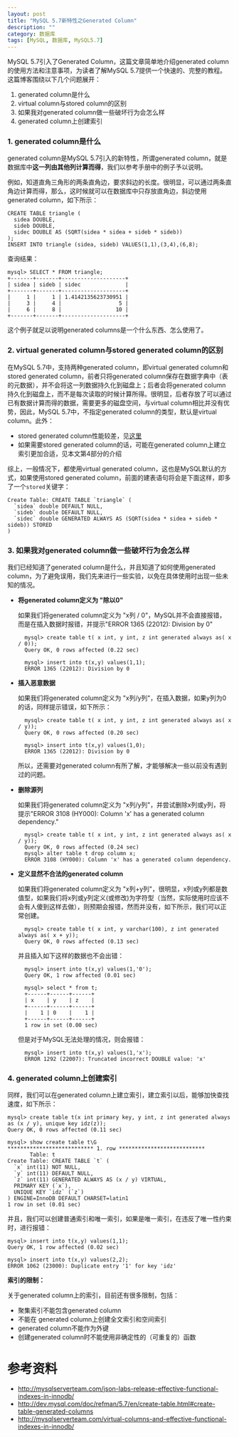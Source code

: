 ```yaml
---
layout: post
title: "MySQL 5.7新特性之Generated Column"
description: ""
category: 数据库
tags: [MySQL, 数据库, MySQL5.7]
---
```


MySQL 5.7引入了Generated Column，这篇文章简单地介绍generated column的使用方法和注意事项，为读者了解MySQL 5.7提供一个快速的、完整的教程。这篇博客围绕以下几个问题展开：

1. generated column是什么
1. virtual column与stored column的区别
1. 如果我对generated column做一些破坏行为会怎么样
1. generated column上创建索引

### 1. generated column是什么

generated column是MySQL 5.7引入的新特性，所谓generated column，就是数据库中**这一列由其他列计算而得**，我们以参考手册中的例子予以说明。

例如，知道直角三角形的两条直角边，要求斜边的长度。很明显，可以通过两条直角边计算而得，那么，这时候就可以在数据库中只存放直角边，斜边使用generated column，如下所示：

    CREATE TABLE triangle (
      sidea DOUBLE,
      sideb DOUBLE,
      sidec DOUBLE AS (SQRT(sidea * sidea + sideb * sideb))
    );
    INSERT INTO triangle (sidea, sideb) VALUES(1,1),(3,4),(6,8);

查询结果：

    mysql> SELECT * FROM triangle;
    +-------+-------+--------------------+
    | sidea | sideb | sidec              |
    +-------+-------+--------------------+
    |     1 |     1 | 1.4142135623730951 |
    |     3 |     4 |                  5 |
    |     6 |     8 |                 10 |
    +-------+-------+--------------------+

这个例子就足以说明generated columns是一个什么东西、怎么使用了。

### 2. virtual generated column与stored generated column的区别

在MySQL 5.7中，支持两种generated column，即virtual generated column和stored generated column，前者只将generated column保存在数据字典中（表的元数据），并不会将这一列数据持久化到磁盘上；后者会将generated column持久化到磁盘上，而不是每次读取的时候计算所得。很明显，后者存放了可以通过已有数据计算而得的数据，需要更多的磁盘空间，与virtual column相比并没有优势，因此，MySQL 5.7中，不指定generated column的类型，默认是virtual column。此外：

- stored generated column性能较差，见[这里][1]
- 如果需要stored generated column的话，可能在generated column上建立索引更加合适，见本文第4部分的介绍

综上，一般情况下，都使用virtual generated column，这也是MySQL默认的方式，如果使用stored generated column，前面的建表语句将会是下面这样，即多了一个`stored`关键字：

    Create Table: CREATE TABLE `triangle` (
      `sidea` double DEFAULT NULL,
      `sideb` double DEFAULT NULL,
      `sidec` double GENERATED ALWAYS AS (SQRT(sidea * sidea + sideb * sideb)) STORED
    )

### 3. 如果我对generated column做一些破坏行为会怎么样

我们已经知道了generated column是什么，并且知道了如何使用generated column，为了避免误用，我们先来进行一些实验，以免在具体使用时出现一些未知的情况。

- **将generated column定义为 "除以0"**

    如果我们将generated column定义为 "x列 / 0"，MySQL并不会直接报错，而是在插入数据时报错，并提示"ERROR 1365 (22012): Division by 0"

        mysql> create table t( x int, y int, z int generated always as( x / 0));
        Query OK, 0 rows affected (0.22 sec)
        
        mysql> insert into t(x,y) values(1,1);
        ERROR 1365 (22012): Division by 0

- **插入恶意数据**

    如果我们将generated column定义为 "x列/y列"，在插入数据，如果y列为0的话，同样提示错误，如下所示：

        mysql> create table t( x int, y int, z int generated always as( x / y));
        Query OK, 0 rows affected (0.20 sec)
        
        mysql> insert into t(x,y) values(1,0);
        ERROR 1365 (22012): Division by 0

    所以，还需要对generated column有所了解，才能够解决一些以前没有遇到过的问题。

- **删除源列**

    如果我们将generated column定义为 "x列/y列"，并尝试删除x列或y列，将提示"ERROR 3108 (HY000): Column 'x' has a generated column dependency."

        mysql> create table t( x int, y int, z int generated always as( x / y));
        Query OK, 0 rows affected (0.24 sec)
        mysql> alter table t drop column x;
        ERROR 3108 (HY000): Column 'x' has a generated column dependency.

- **定义显然不合法的generated column**

    如果我们将generated column定义为 "x列+y列"，很明显，x列或y列都是数值型，如果我们将x列或y列定义(或修改)为字符型（当然，实际使用时应该不会有人傻到这样去做），则预期会报错，然而并没有，如下所示，我们可以正常创建。

        mysql> create table t( x int, y varchar(100), z int generated always as( x + y));
        Query OK, 0 rows affected (0.13 sec)

    并且插入如下这样的数据也不会出错：
        
        mysql> insert into t(x,y) values(1,'0');
        Query OK, 1 row affected (0.01 sec)
        
        mysql> select * from t;
        +------+------+------+
        | x    | y    | z    |
        +------+------+------+
        |    1 | 0    |    1 |
        +------+------+------+
        1 row in set (0.00 sec)


    但是对于MySQL无法处理的情况，则会报错：
        
        mysql> insert into t(x,y) values(1,'x');
        ERROR 1292 (22007): Truncated incorrect DOUBLE value: 'x'

### 4. generated column上创建索引

同样，我们可以在generated column上建立索引，建立索引以后，能够加快查找速度，如下所示：

    mysql> create table t(x int primary key, y int, z int generated always as (x / y), unique key idz(z));
    Query OK, 0 rows affected (0.11 sec)
    
    mysql> show create table t\G
    *************************** 1. row ***************************
           Table: t
    Create Table: CREATE TABLE `t` (
      `x` int(11) NOT NULL,
      `y` int(11) DEFAULT NULL,
      `z` int(11) GENERATED ALWAYS AS (x / y) VIRTUAL,
      PRIMARY KEY (`x`),
      UNIQUE KEY `idz` (`z`)
    ) ENGINE=InnoDB DEFAULT CHARSET=latin1
    1 row in set (0.01 sec)

并且，我们可以创建普通索引和唯一索引，如果是唯一索引，在违反了唯一性约束时，进行报错：

    mysql> insert into t(x,y) values(1,1);
    Query OK, 1 row affected (0.02 sec)
    
    mysql> insert into t(x,y) values(2,2);
    ERROR 1062 (23000): Duplicate entry '1' for key 'idz'


**索引的限制：**

关于generated column上的索引，目前还有很多限制，包括：

* 聚集索引不能包含generated column
* 不能在 generated column上创建全文索引和空间索引
* generated column不能作为外键
* 创建generated column时不能使用非确定性的（可重复的）函数


# 参考资料

- <http://mysqlserverteam.com/json-labs-release-effective-functional-indexes-in-innodb/>
- <http://dev.mysql.com/doc/refman/5.7/en/create-table.html#create-table-generated-columns>
- <http://mysqlserverteam.com/virtual-columns-and-effective-functional-indexes-in-innodb/>

[1]: http://mysqlserverteam.com/virtual-columns-and-effective-functional-indexes-in-innodb/
